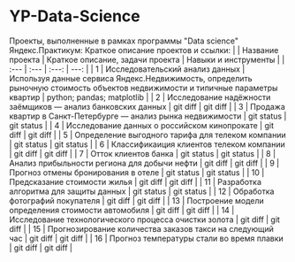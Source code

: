 # YP-Data-Science
Проекты, выполненные в рамках программы "Data science" Яндекс.Практикум: Краткое описание проектов и ссылки:
|  | Название проекта | Краткое описание, задачи проекта | Навыки и инструменты |
| :---         | :---         |     :---:      |          ---: |
| 1 | Исследовательский анализ данных   | Используя данные сервиса Яндекс.Недвижимость, определить рыночную стоимость объектов недвижимости и типичные параметры квартир  | python; pandas; matplotlib    |
| 2 | Исследование надёжности заёмщиков — анализ банковских данных   | git diff       | git diff      |
| 3 | Продажа квартир в Санкт-Петербурге — анализ рынка недвижимости  | git status     | git status    |
| 4 | Исследование данных о российском кинопрокате  | git diff       | git diff      |
| 5 | Определение выгодного тарифа для телеком компании | git status     | git status    |
| 6 | Классификаиция клиентов телеком компании  | git diff       | git diff      |
| 7 | Отток клиентов банка | git status     | git status    |
| 8 | Анализ прибыльности региона для добычи нефти  | git diff       | git diff      |
| 9 | Прогноз отмены бронирования в отеле | git status     | git status    |
| 10 | Предсказание стоимости жилья  | git diff       | git diff      |
| 11 | Разработка алгоритма для защиты данных | git status     | git status    |
| 12 | Обработка фотографий покупателя   | git diff       | git diff      |
| 13 | Построение модели определения стоимости автомобиля   | git diff       | git diff      |
| 14 | Исследование технологического процесса очистки золота   | git diff       | git diff      |
| 15 | Прогнозирование количества заказов такси на следующий час   | git diff       | git diff      |
| 16 | Прогноз температуры стали во время плавки   | git diff       | git diff      |

